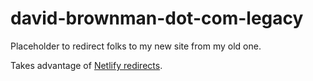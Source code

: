 # david-brownman-dot-com-legacy

Placeholder to redirect folks to my new site from my old one. 

Takes advantage of [Netlify redirects](https://docs.netlify.com/routing/redirects/#syntax-for-the-redirects-file).
